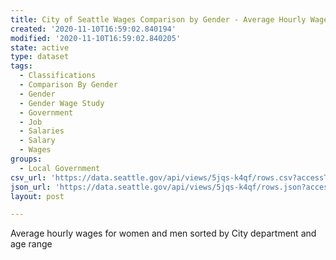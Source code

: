 ```yaml
---
title: City of Seattle Wages Comparison by Gender - Average Hourly Wage by Department
created: '2020-11-10T16:59:02.840194'
modified: '2020-11-10T16:59:02.840205'
state: active
type: dataset
tags:
  - Classifications
  - Comparison By Gender
  - Gender
  - Gender Wage Study
  - Government
  - Job
  - Salaries
  - Salary
  - Wages
groups:
  - Local Government
csv_url: 'https://data.seattle.gov/api/views/5jqs-k4qf/rows.csv?accessType=DOWNLOAD'
json_url: 'https://data.seattle.gov/api/views/5jqs-k4qf/rows.json?accessType=DOWNLOAD'
layout: post

---
```

Average hourly wages for women and men sorted by City department and age range
